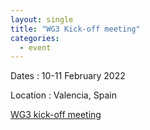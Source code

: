 ```yaml
---
layout: single
title: "WG3 Kick-off meeting"
categories:
  - event
---
```


Dates
:	10-11 February 2022

Location
:	Valencia, Spain

[WG3 kick-off meeting](https://europroofnet.github.io/wg3-meeting1/)
